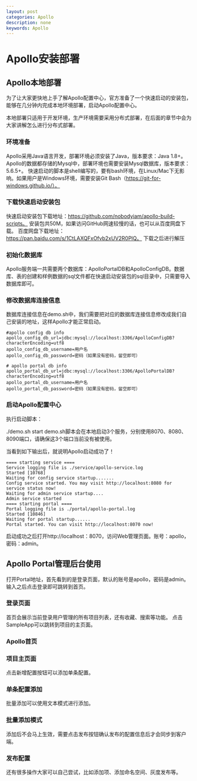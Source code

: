 ```yaml
---
layout: post
categories: Apollo
description: none
keywords: Apollo
---
```

# Apollo安装部署

## Apollo本地部署
为了让大家更快地上手了解Apollo配置中心，官方准备了一个快速启动的安装包，能够在几分钟内完成本地环境部署，启动Apollo配置中心。

本地部署只适用于开发环境，生产环境需要采用分布式部署，在后面的章节中会为大家讲解怎么进行分布式部署。

### 环境准备
Apollo采用Java语言开发，部署环境必须安装了Java，版本要求：Java 1.8+。
Apollo的数据都存储的Mysql中，部署环境也需要安装Mysql数据库，版本要求：5.6.5+。
快速启动的脚本是shell编写的，要有bash环境，在Linux/Mac下无影响。如果用户是Windows环境，需要安装Git Bash（https://git-for-windows.github.io/）。

### 下载快速启动安装包
快速启动安装包下载地址：https://github.com/nobodyiam/apollo-build-scripts。
安装包共50M，如果访问GitHub网速较慢的话，也可以从百度网盘下载。
百度网盘下载地址：https://pan.baidu.com/s/1CtLAXQFxOfvb2xUV2R0PlQ。
下载之后进行解压

### 初始化数据库

Apollo服务端一共需要两个数据库：ApolloPortalDB和ApolloConfigDB。数据库、表的创建和样例数据的sql文件都在快速启动安装包的sql目录中，只需要导入数据库即可。

### 修改数据库连接信息
数据库连接信息在demo.sh中，我们需要把对应的数据库连接信息修改成我们自己安装的地址，这样Apollo才能正常启动。
```properties
#apollo config db info
apollo_config_db_url=jdbc:mysql://localhost:3306/ApolloConfigDB?characterEncoding=utf8
apollo_config_db_username=用户名
apollo_config_db_password=密码（如果没有密码，留空即可）
```
```properties
# apollo portal db info
apollo_portal_db_url=jdbc:mysql://localhost:3306/ApolloPortalDB?characterEncoding=utf8
apollo_portal_db_username=用户名
apollo_portal_db_password=密码（如果没有密码，留空即可）
```

### 启动Apollo配置中心

执行启动脚本：

./demo.sh start
demo.sh脚本会在本地启动3个服务，分别使用8070、8080、8090端口，请确保这3个端口当前没有被使用。

当看到如下输出后，就说明Apollo启动成功了！
```text
==== starting service ====
Service logging file is ./service/apollo-service.log
Started [10768]
Waiting for config service startup.......
Config service started. You may visit http://localhost:8080 for service status now!
Waiting for admin service startup....
Admin service started
==== starting portal ====
Portal logging file is ./portal/apollo-portal.log
Started [10846]
Waiting for portal startup......
Portal started. You can visit http://localhost:8070 now!
```
启动成功之后打开http://localhost：8070，访问Web管理页面。账号：apollo，密码：admin。

## Apollo Portal管理后台使用
打开Portal地址，首先看到的是登录页面，默认的账号是apollo，密码是admin。输入之后点击登录即可跳转到首页。
### 登录页面
首页会展示当前登录用户管理的所有项目列表，还有收藏、搜索等功能。 点击SampleApp可以跳转到项目的主页面。
### Apollo首页
### 项目主页面
点击新增配置按钮可以添加单条配置。
### 单条配置添加
批量添加可以使用文本模式进行添加。
### 批量添加模式
添加后不会马上生效，需要点击发布按钮确认发布的配置信息后才会同步到客户端。
### 发布配置
还有很多操作大家可以自己尝试，比如添加项、添加命名空间、灰度发布等。
